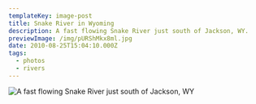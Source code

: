 ```yaml
---
templateKey: image-post
title: Snake River in Wyoming
description: A fast flowing Snake River just south of Jackson, WY.
previewImage: /img/pURShMkx8ml.jpg
date: 2010-08-25T15:04:10.000Z
tags:
  - photos
  - rivers
---
```

![A fast flowing Snake River just south of Jackson, WY](/img/pURShMkx8ml.jpg)
